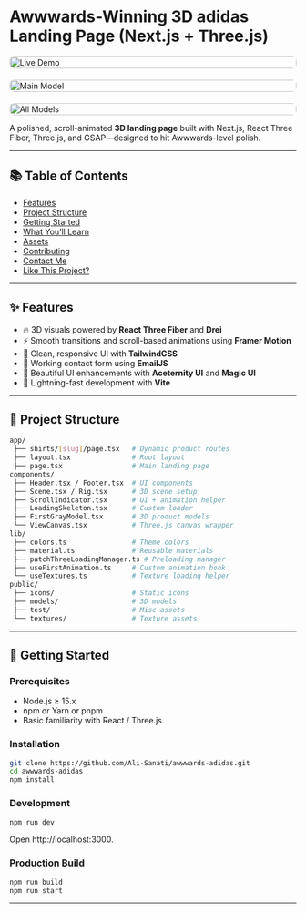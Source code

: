 # Awwwards-Winning 3D adidas Landing Page (Next.js + Three.js)


<div style="display: flex; flex-direction: column; width: 100%; gap: 20px; align-items: center;"> 
  <img src="https://github.com/user-attachments/assets/1d49ff99-c1a9-4495-9a56-f9c4ec38e346" alt="Live Demo" style="width: 100%; height: auto; max-width: 100%; border-radius: 8px;" /> 
  <img src="https://github.com/user-attachments/assets/80a9dabc-71b7-48c9-a106-44e0f8748b34" alt="Main Model" style="width: 100%; height: auto; max-width: 100%; border-radius: 8px;" /> 
  <img src="https://github.com/user-attachments/assets/65c17bb5-a012-42c5-842e-f25c2a751f69" alt="All Models" style="width: 100%; height: auto; max-width: 100%; border-radius: 8px;" />
</div>


A polished, scroll-animated **3D landing page** built with Next.js, React Three Fiber, Three.js, and GSAP—designed to hit Awwwards-level polish.

---

## 📚 Table of Contents

- [Features](#-features)
- [Project Structure](#-project-structure)
- [Getting Started](#-getting-started)
- [What You’ll Learn](#-what-you'll-learn)
- [Assets](#-assets)
- [Contributing](#-contributing)
- [Contact Me](#-contact-me)
- [Like This Project?](#-like-this-project)

---

## ✨ Features

- 🔥 3D visuals powered by **React Three Fiber** and **Drei**
- ⚡ Smooth transitions and scroll-based animations using **Framer Motion**
- 🎨 Clean, responsive UI with **TailwindCSS**
- 💌 Working contact form using **EmailJS**
- 🧱 Beautiful UI enhancements with **Aceternity UI** and **Magic UI**
- 🚀 Lightning-fast development with **Vite**

---

## 📁 Project Structure

```bash
app/
 ├── shirts/[slug]/page.tsx   # Dynamic product routes
 ├── layout.tsx               # Root layout
 ├── page.tsx                 # Main landing page
components/
 ├── Header.tsx / Footer.tsx  # UI components
 ├── Scene.tsx / Rig.tsx      # 3D scene setup
 ├── ScrollIndicator.tsx      # UI + animation helper
 ├── LoadingSkeleton.tsx      # Custom loader
 ├── FirstGrayModel.tsx       # 3D product models
 └── ViewCanvas.tsx           # Three.js canvas wrapper
lib/
 ├── colors.ts                # Theme colors
 ├── material.ts              # Reusable materials
 ├── patchThreeLoadingManager.ts # Preloading manager
 ├── useFirstAnimation.ts     # Custom animation hook
 └── useTextures.ts           # Texture loading helper
public/
 ├── icons/                   # Static icons
 ├── models/                  # 3D models
 ├── test/                    # Misc assets
 └── textures/                # Texture assets
```

---

## 🚀 Getting Started

### Prerequisites

- Node.js ≥ 15.x  
- npm or Yarn or pnpm  
- Basic familiarity with React / Three.js  

### Installation

```bash
git clone https://github.com/Ali-Sanati/awwwards-adidas.git
cd awwwards-adidas
npm install
```

### Development

```bash
npm run dev
```
Open http://localhost:3000.

### Production Build

```bash
npm run build
npm run start
```
---